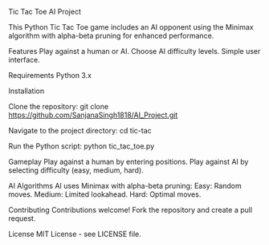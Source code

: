 Tic Tac Toe AI Project

This Python Tic Tac Toe game includes an AI opponent using the Minimax algorithm with alpha-beta pruning for enhanced performance.

Features
Play against a human or AI.
Choose AI difficulty levels.
Simple user interface.

Requirements
Python 3.x

Installation

Clone the repository:
git clone https://github.com/SanjanaSingh1818/AI_Project.git

Navigate to the project directory:
cd tic-tac

Run the Python script:
python tic_tac_toe.py

Gameplay
Play against a human by entering positions.
Play against AI by selecting difficulty (easy, medium, hard).

AI Algorithms
AI uses Minimax with alpha-beta pruning:
Easy: Random moves.
Medium: Limited lookahead.
Hard: Optimal moves.

Contributing
Contributions welcome! Fork the repository and create a pull request.

License
MIT License - see LICENSE file.
